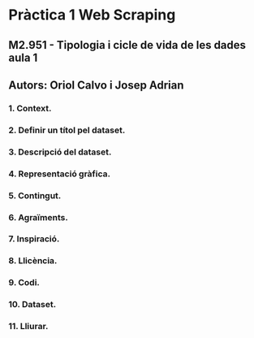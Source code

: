 # Pràctica 1 Web Scraping
## M2.951 - Tipologia i cicle de vida de les dades aula 1
## Autors: Oriol Calvo i Josep Adrian

### 1. Context. 
<!--Explicar en quin context s'ha recol·lectat la informació. Explicar per
què el lloc web triat proporciona aquesta informació.-->
### 2. Definir un títol pel dataset. 
<!--Triar un títol que sigui descriptiu.-->
### 3. Descripció del dataset. 
<!--Desenvolupar una descripció breu del conjunt de dades
que s'ha extret (és necessari que aquesta descripció tingui sentit amb el títol
triat).-->
### 4. Representació gràfica. 
<!--Presentar una imatge o esquema que identifiqui el
dataset visualment-->
### 5. Contingut. 
<!--Explicar els camps que inclou el dataset, el període de temps de les
dades i com s'ha recollit.-->
### 6. Agraïments. 
<!--Presentar el propietari del conjunt de dades. És necessari incloure
cites de recerca o anàlisis anteriors (si n'hi ha).-->
### 7. Inspiració. 
<!--Explicar per què és interessant aquest conjunt de dades i quines
preguntes es pretenen respondre.-->
### 8. Llicència. 
<!--Seleccionar una d'aquestes llicències pel dataset resultant i explicar
el motiu de la seva selecció:
○ Released Under CC0: Public Domain License
○ Released Under CC BY-NC-SA 4.0 License
○ Released Under CC BY-SA 4.0 License
○ Database released under Open Database License, individual contents
under Database Contents License
○ Other (specified above)
○ Unknown License-->
### 9. Codi. 
<!--Adjuntar el codi amb el qual s'ha generat el dataset, preferiblement en
Python o, alternativament, en R.-->
### 10. Dataset. 
<!--Publicar el dataset en format CSV a Zenodo amb una xicoteta
descripció.-->
### 11. Lliurar. 
<!--Presentar el treball amb el DOI del dataset a Github-->
